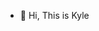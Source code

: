 - 👋 Hi, This is Kyle

<!---
ckw1206/ckw1206 is a ✨ special ✨ repository because its `README.md` (this file) appears on your GitHub profile.
You can click the Preview link to take a look at your changes.
--->
